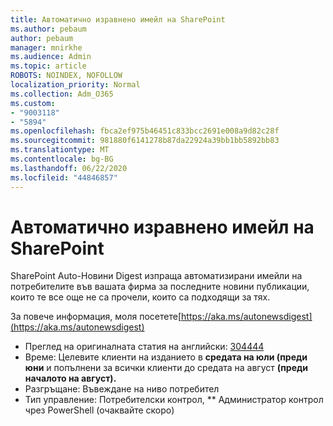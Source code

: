 ```yaml
---
title: Автоматично изравнено имейл на SharePoint
ms.author: pebaum
author: pebaum
manager: mnirkhe
ms.audience: Admin
ms.topic: article
ROBOTS: NOINDEX, NOFOLLOW
localization_priority: Normal
ms.collection: Adm_O365
ms.custom:
- "9003118"
- "5894"
ms.openlocfilehash: fbca2ef975b46451c833bcc2691e008a9d82c28f
ms.sourcegitcommit: 981880f6141278b87da22924a39bb1bb5892bb83
ms.translationtype: MT
ms.contentlocale: bg-BG
ms.lasthandoff: 06/22/2020
ms.locfileid: "44846857"
---
```

# <a name="sharepoint-auto-digest-email"></a>Автоматично изравнено имейл на SharePoint

SharePoint Auto-Новини Digest изпраща автоматизирани имейли на потребителите във вашата фирма за последните новини публикации, които те все още не са прочели, които са подходящи за тях.

За повече информация, моля посетете[https://aka.ms/autonewsdigest](https://aka.ms/autonewsdigest)

- Преглед на оригиналната статия на английски: [304444](https://www.microsoft.com/microsoft-365/roadmap?filters=&featureid=64685)
- Време: Целевите клиенти на изданието в **средата на юли (преди юни** и попълнени за всички клиенти до средата на август **(преди началото на август).**
- Разгръщане: Въвеждане на ниво потребител
- Тип управление: Потребителски контрол, ** Администратор контрол чрез PowerShell (очаквайте скоро)
